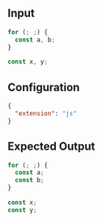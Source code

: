
## Input
```javascript input
for (; ;) {
  const a, b;
}

const x, y;
```

## Configuration
```json configuration
{
  "extension": "js"
}
```

## Expected Output
```javascript expected output
for (; ;) {
  const a;
  const b;
}

const x;
const y;
```
